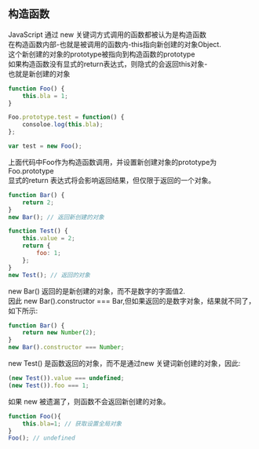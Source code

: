 ## 构造函数
JavaScript 通过 new 关键词方式调用的函数都被认为是构造函数<br>
在构造函数内部-也就是被调用的函数内-this指向新创建的对象Object.<br>
这个新创建的对象的prototype被指向到构造函数的prototype<br>
如果构造函数没有显式的return表达式，则隐式的会返回this对象-<br>
也就是新创建的对象<br>
```javascript
function Foo() {
    this.bla = 1;
}

Foo.prototype.test = function() {
    consoloe.log(this.bla);
};

var test = new Foo();
```
上面代码中Foo作为构造函数调用，并设置新创建对象的prototype为Foo.prototype<br>
显式的return 表达式将会影响返回结果，但仅限于返回的一个对象。<br>
```javascript
function Bar() {
    return 2;
}
new Bar(); // 返回新创建的对象

function Test() {
    this.value = 2;
    return {
        foo: 1;
    };
}
new Test(); // 返回的对象
```
new Bar() 返回的是新创建的对象，而不是数字的字面值2.<br>
因此 new Bar().constructor === Bar,但如果返回的是数字对象，结果就不同了，<br>
如下所示:
```javascript
function Bar() {
    return new Number(2);
}
new Bar().constructor === Number;
```
new Test() 是函数返回的对象，而不是通过new 关键词新创建的对象，因此:<br>
```javascript
(new Test()).value === undefined;
(new Test()).foo === 1;
```
如果 new 被遗漏了，则函数不会返回新创建的对象。
```javascript
function Foo(){
	this.bla=1; // 获取设置全局对象
}
Foo(); // undefined
```